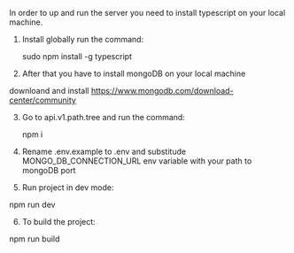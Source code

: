 In order to up and run the server you need to install typescript on your local machine.
1) Install globally run the command:  
   
   sudo npm install -g typescript

2) After that you have to install mongoDB on your local machine
 
  downloand and install https://www.mongodb.com/download-center/community
  
3) Go to api.v1.path.tree and run the command:
   
    npm i

4) Rename .env.example to .env and substitude MONGO_DB_CONNECTION_URL env variable with your path to mongoDB port

5) Run project in dev mode: 

  npm run dev
  
6) To build the project: 

  npm run build

